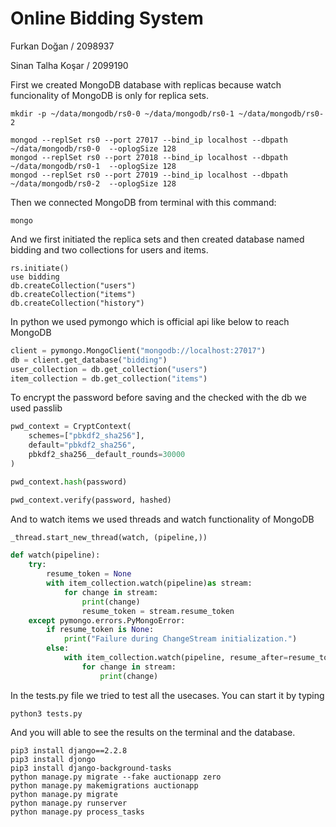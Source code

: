 # Online Bidding System

Furkan Doğan / 2098937

Sinan Talha Koşar / 2099190

First we created MongoDB database with replicas because watch funcionality of MongoDB is only for replica sets.

```
mkdir -p ~/data/mongodb/rs0-0 ~/data/mongodb/rs0-1 ~/data/mongodb/rs0-2

mongod --replSet rs0 --port 27017 --bind_ip localhost --dbpath ~/data/mongodb/rs0-0  --oplogSize 128
mongod --replSet rs0 --port 27018 --bind_ip localhost --dbpath ~/data/mongodb/rs0-1  --oplogSize 128
mongod --replSet rs0 --port 27019 --bind_ip localhost --dbpath ~/data/mongodb/rs0-2  --oplogSize 128
```

Then we connected MongoDB from terminal with this command:

```
mongo
```

And we first initiated the replica sets and then created database named bidding and two collections for users and items.

```
rs.initiate()
use bidding
db.createCollection("users")
db.createCollection("items")
db.createCollection("history")

```

In python we used pymongo which is official api like below to reach MongoDB

```python
client = pymongo.MongoClient("mongodb://localhost:27017")
db = client.get_database("bidding")
user_collection = db.get_collection("users")
item_collection = db.get_collection("items")
```

To encrypt the password before saving and the checked with the db we used passlib

```python
pwd_context = CryptContext(
    schemes=["pbkdf2_sha256"],
    default="pbkdf2_sha256",
    pbkdf2_sha256__default_rounds=30000
)

pwd_context.hash(password)

pwd_context.verify(password, hashed)
```

And to watch items we used threads and watch functionality of MongoDB

```python
_thread.start_new_thread(watch, (pipeline,))

def watch(pipeline):
    try:
        resume_token = None
        with item_collection.watch(pipeline)as stream:
            for change in stream:
                print(change)
                resume_token = stream.resume_token
    except pymongo.errors.PyMongoError:
        if resume_token is None:
            print("Failure during ChangeStream initialization.")
        else:
            with item_collection.watch(pipeline, resume_after=resume_token) as stream:
                for change in stream:
                    print(change)
```

In the tests.py file we tried to test all the usecases. You can start it by typing

```
python3 tests.py
```

And you will able to see the results on the terminal and the database.

```
pip3 install django==2.2.8
pip3 install djongo
pip3 install django-background-tasks
python manage.py migrate --fake auctionapp zero
python manage.py makemigrations auctionapp
python manage.py migrate
python manage.py runserver
python manage.py process_tasks
```
